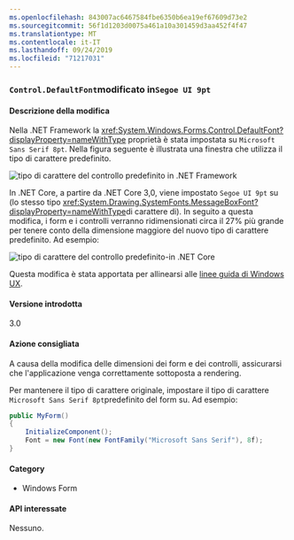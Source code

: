 ```yaml
---
ms.openlocfilehash: 843007ac6467584fbe6350b6ea19ef67609d73e2
ms.sourcegitcommit: 56f1d1203d0075a461a10a301459d3aa452f4f47
ms.translationtype: MT
ms.contentlocale: it-IT
ms.lasthandoff: 09/24/2019
ms.locfileid: "71217031"
---
```

### <a name="controldefaultfont-changed-to-segoe-ui-9pt"></a>`Control.DefaultFont`modificato in`Segoe UI 9pt`

#### <a name="change-description"></a>Descrizione della modifica

Nella .NET Framework la <xref:System.Windows.Forms.Control.DefaultFont?displayProperty=nameWithType> proprietà è stata impostata su `Microsoft Sans Serif 8pt`. Nella figura seguente è illustrata una finestra che utilizza il tipo di carattere predefinito.

![tipo di carattere del controllo predefinito in .NET Framework](~/docs/images/core-changes/windowsforms/control-defaultfont-changed/defaultfont-framework.png)

In .NET Core, a partire da .NET Core 3,0, viene impostato `Segoe UI 9pt` su (lo stesso tipo <xref:System.Drawing.SystemFonts.MessageBoxFont?displayProperty=nameWithType>di carattere di). In seguito a questa modifica, i form e i controlli verranno ridimensionati circa il 27% più grande per tenere conto della dimensione maggiore del nuovo tipo di carattere predefinito. Ad esempio:

![tipo di carattere del controllo predefinito-in .NET Core](~/docs/images/core-changes/windowsforms/control-defaultfont-changed/defaultfont-core.png)

Questa modifica è stata apportata per allinearsi alle [linee guida di Windows UX](https://docs.microsoft.com/windows/win32/uxguide/vis-fonts#fonts-and-colors).

#### <a name="version-introduced"></a>Versione introdotta

3.0

#### <a name="recommended-action"></a>Azione consigliata

A causa della modifica delle dimensioni dei form e dei controlli, assicurarsi che l'applicazione venga correttamente sottoposta a rendering.

Per mantenere il tipo di carattere originale, impostare il tipo di carattere `Microsoft Sans Serif 8pt`predefinito del form su. Ad esempio:

```csharp
public MyForm()
{
    InitializeComponent();
    Font = new Font(new FontFamily("Microsoft Sans Serif"), 8f);
}
```

#### <a name="category"></a>Category

- Windows Form

#### <a name="affected-apis"></a>API interessate

Nessuno.

<!--

### Affected APIs

- Not detectable via API analysis

-->
